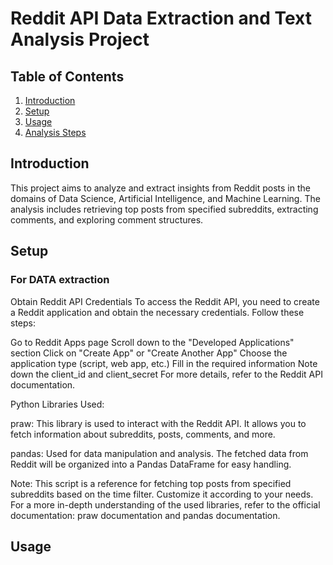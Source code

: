 # Reddit API Data Extraction and Text Analysis Project



## Table of Contents

1. [Introduction](#introduction)
2. [Setup](#setup)
3. [Usage](#usage)
4. [Analysis Steps](#analysis-steps)


## Introduction

This project aims to analyze and extract insights from Reddit posts in the domains of Data Science, Artificial Intelligence, and Machine Learning. The analysis includes retrieving top posts from specified subreddits, extracting comments, and exploring comment structures.

## Setup 

### For DATA extraction

Obtain Reddit API Credentials
To access the Reddit API, you need to create a Reddit application and obtain the necessary credentials. Follow these steps:

Go to Reddit Apps page
Scroll down to the "Developed Applications" section
Click on "Create App" or "Create Another App"
Choose the application type (script, web app, etc.)
Fill in the required information
Note down the client_id and client_secret
For more details, refer to the Reddit API documentation.

Python Libraries Used:

praw: This library is used to interact with the Reddit API. It allows you to fetch information about subreddits, posts, comments, and more.

pandas: Used for data manipulation and analysis. The fetched data from Reddit will be organized into a Pandas DataFrame for easy handling.

Note:
This script is a reference for fetching top posts from specified subreddits based on the time filter. Customize it according to your needs.
For a more in-depth understanding of the used libraries, refer to the official documentation: praw documentation and pandas documentation.

## Usage
